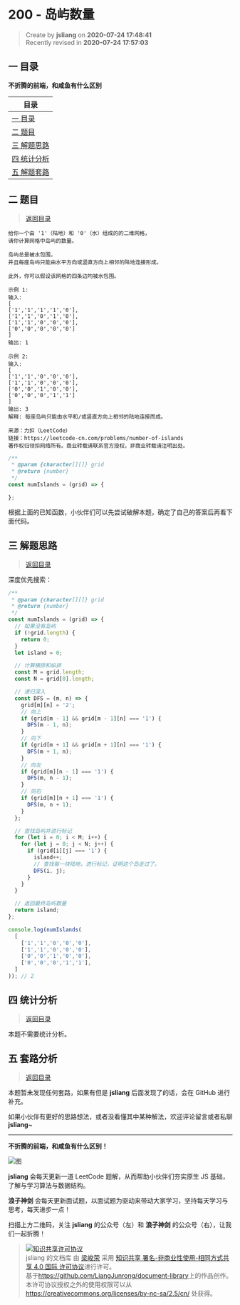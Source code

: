 200 - 岛屿数量
===

> Create by **jsliang** on **2020-07-24 17:48:41**  
> Recently revised in **2020-07-24 17:57:03**  

## <a name="chapter-one" id="chapter-one"></a>一 目录

**不折腾的前端，和咸鱼有什么区别**

| 目录 |
| --- |
| [一 目录](#chapter-one) |
| <a name="catalog-chapter-two" id="catalog-chapter-two"></a>[二 题目](#chapter-two) |
| <a name="catalog-chapter-three" id="catalog-chapter-three"></a>[三 解题思路](#chapter-three) |
| <a name="catalog-chapter-four" id="catalog-chapter-four"></a>[四 统计分析](#chapter-four) |
| <a name="catalog-chapter-five" id="catalog-chapter-five"></a>[五 解题套路](#chapter-five) |

## <a name="chapter-two" id="chapter-two"></a>二 题目

> [返回目录](#chapter-one)

```
给你一个由 '1'（陆地）和 '0'（水）组成的的二维网格，
请你计算网格中岛屿的数量。

岛屿总是被水包围，
并且每座岛屿只能由水平方向或竖直方向上相邻的陆地连接形成。

此外，你可以假设该网格的四条边均被水包围。

示例 1:
输入:
[
['1','1','1','1','0'],
['1','1','0','1','0'],
['1','1','0','0','0'],
['0','0','0','0','0']
]
输出: 1

示例 2:
输入:
[
['1','1','0','0','0'],
['1','1','0','0','0'],
['0','0','1','0','0'],
['0','0','0','1','1']
]
输出: 3
解释: 每座岛屿只能由水平和/或竖直方向上相邻的陆地连接而成。

来源：力扣（LeetCode）
链接：https://leetcode-cn.com/problems/number-of-islands
著作权归领扣网络所有。商业转载请联系官方授权，非商业转载请注明出处。
```

```js
/**
 * @param {character[][]} grid
 * @return {number}
 */
const numIslands = (grid) => {

};
```

根据上面的已知函数，小伙伴们可以先尝试破解本题，确定了自己的答案后再看下面代码。

## <a name="chapter-three" id="chapter-three"></a>三 解题思路

> [返回目录](#chapter-one)

深度优先搜索：

```js
/**
 * @param {character[][]} grid
 * @return {number}
 */
const numIslands = (grid) => {
  // 如果没有岛屿
  if (!grid.length) {
    return 0;
  }
  let island = 0;

  // 计算横排和纵排
  const M = grid.length;
  const N = grid[0].length;

  // 递归深入
  const DFS = (m, n) => {
    grid[m][n] = '2';
    // 向上
    if (grid[m - 1] && grid[m - 1][n] === '1') {
      DFS(m - 1, n);
    }
    // 向下
    if (grid[m + 1] && grid[m + 1][n] === '1') {
      DFS(m + 1, n);
    }
    // 向左
    if (grid[m][n - 1] === '1') {
      DFS(m, n - 1);
    }
    // 向右
    if (grid[m][n + 1] === '1') {
      DFS(m, n + 1);
    }
  };

  // 查找岛屿并进行标记
  for (let i = 0; i < M; i++) {
    for (let j = 0; j < N; j++) {
      if (grid[i][j] === '1') {
        island++;
        // 查找每一块陆地，进行标记，证明这个岛走过了。
        DFS(i, j);
      }
    }
  }

  // 返回最终岛屿数量
  return island;
};

console.log(numIslands(
  [
    ['1','1','0','0','0'],
    ['1','1','0','0','0'],
    ['0','0','1','0','0'],
    ['0','0','0','1','1'],
  ]
)); // 2
```

## <a name="chapter-four" id="chapter-four"></a>四 统计分析

> [返回目录](#chapter-one)

本题不需要统计分析。

## <a name="chapter-five" id="chapter-five"></a>五 套路分析

> [返回目录](#chapter-one)

本题暂未发现任何套路，如果有但是 **jsliang** 后面发现了的话，会在 GitHub 进行补充。

如果小伙伴有更好的思路想法，或者没看懂其中某种解法，欢迎评论留言或者私聊 **jsliang**~

---

**不折腾的前端，和咸鱼有什么区别！**

![图](https://github.com/LiangJunrong/document-library/blob/master/public-repertory/img/z-index-small.png?raw=true)

**jsliang** 会每天更新一道 LeetCode 题解，从而帮助小伙伴们夯实原生 JS 基础，了解与学习算法与数据结构。

**浪子神剑** 会每天更新面试题，以面试题为驱动来带动大家学习，坚持每天学习与思考，每天进步一点！

扫描上方二维码，关注 **jsliang** 的公众号（左）和 **浪子神剑** 的公众号（右），让我们一起折腾！

> <a rel="license" href="http://creativecommons.org/licenses/by-nc-sa/4.0/"><img alt="知识共享许可协议" style="border-width:0" src="https://i.creativecommons.org/l/by-nc-sa/4.0/88x31.png" /></a><br /><span xmlns:dct="http://purl.org/dc/terms/" property="dct:title">jsliang 的文档库</span> 由 <a xmlns:cc="http://creativecommons.org/ns#" href="https://github.com/LiangJunrong/document-library" property="cc:attributionName" rel="cc:attributionURL">梁峻荣</a> 采用 <a rel="license" href="http://creativecommons.org/licenses/by-nc-sa/4.0/">知识共享 署名-非商业性使用-相同方式共享 4.0 国际 许可协议</a>进行许可。<br />基于<a xmlns:dct="http://purl.org/dc/terms/" href="https://github.com/LiangJunrong/document-library" rel="dct:source">https://github.com/LiangJunrong/document-library</a>上的作品创作。<br />本许可协议授权之外的使用权限可以从 <a xmlns:cc="http://creativecommons.org/ns#" href="https://creativecommons.org/licenses/by-nc-sa/2.5/cn/" rel="cc:morePermissions">https://creativecommons.org/licenses/by-nc-sa/2.5/cn/</a> 处获得。